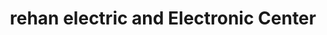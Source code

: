 ---
title: "rehan electric and Electronic Center"
url: /karachi/rehan-electric-and-electronic-center/
shop: electronics
---